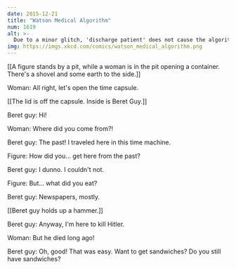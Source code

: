 ```yaml
---
date: 2015-12-21
title: "Watson Medical Algorithm"
num: 1619
alt: >-
  Due to a minor glitch, 'discharge patient' does not cause the algorithm to exit, but instead leads back to 'hunt down and capture patient'.
img: https://imgs.xkcd.com/comics/watson_medical_algorithm.png
---
```

[[A figure stands by a pit, while a woman is in the pit opening a container. There's a shovel and some earth to the side.]]

Woman: All right, let's open the time capsule. 

[[The lid is off the capsule. Inside is Beret Guy.]]

Beret guy: Hi!

Woman: Where did you come from?!

Beret guy: The past! I traveled here in this time machine. 

Figure: How did you... get here from the past? 

Beret guy: I dunno. I couldn't not.

Figure: But... what did you eat? 

Beret guy: Newspapers, mostly.

[[Beret guy holds up a hammer.]]

Beret guy: Anyway, I'm here to kill Hitler.

Woman: But he died long ago!

Beret guy: Oh, good! That was easy. Want to get sandwiches? Do you still have sandwiches?

